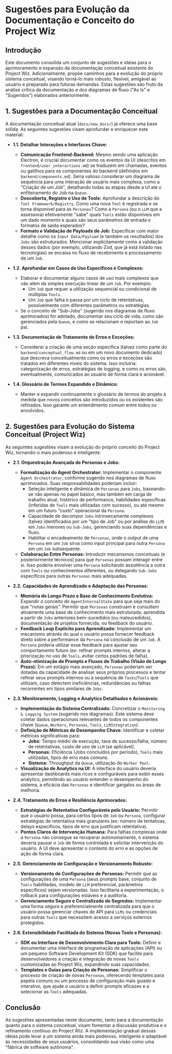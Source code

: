 # Sugestões para Evolução da Documentação e Conceito do Project Wiz

## Introdução

Este documento consolida um conjunto de sugestões e ideias para o aprimoramento e expansão da documentação conceitual existente do Project Wiz. Adicionalmente, propõe caminhos para a evolução do próprio sistema conceitual, visando torná-lo mais robusto, flexível, amigável ao usuário e preparado para futuras demandas. Estas sugestões são fruto da análise crítica da documentação e dos diagramas de fluxo ("As Is" e "Sugeridos") elaborados anteriormente.

## 1. Sugestões para a Documentação Conceitual

A documentação conceitual atual (`docs/new_docs/`) já oferece uma base sólida. As seguintes sugestões visam aprofundar e enriquecer este material:

*   **1.1. Detalhar Interações e Interfaces Chave:**
    *   **Comunicação Frontend-Backend:** Mesmo sendo uma aplicação Electron, é crucial documentar como os eventos da UI (descritos em `frontend/user_interactions.md`) se traduzem em chamadas, eventos ou gatilhos para os componentes do backend (definidos em `backend/components.md`). Seria valioso considerar um diagrama de sequência para uma interação de usuário mais complexa, como a "Criação de um Job", detalhando todas as etapas desde a UI até o enfileiramento do Job na `Queue`.
    *   **Descoberta, Registro e Uso de Tools:** Aprofundar a descrição do `Tool Framework/Registry`. Como uma nova `Tool` é registrada e se torna disponível para as `Personas`? Como a `Persona` (ou o `LLM` que a assessora) efetivamente "sabe" quais `Tools` estão disponíveis em um dado momento e quais são seus parâmetros de entrada e formatos de saída esperados?
    *   **Formato e Validação de Payloads de Job:** Especificar com maior detalhe como os `Input Data/Payload` (e também os resultados) dos `Jobs` são estruturados. Mencionar explicitamente como a validação desses dados (por exemplo, utilizando Zod, que já está listado nas tecnologias) se encaixa no fluxo de recebimento e processamento de um `Job`.

*   **1.2. Aprofundar em Casos de Uso Específicos e Complexos:**
    *   Elaborar e documentar alguns casos de uso mais complexos que vão além da simples execução linear de um `Job`. Por exemplo:
        *   Um `Job` que requer a utilização sequencial ou condicional de múltiplas `Tools`.
        *   Um `Job` que falha e passa por um ciclo de retentativas, possivelmente com diferentes parâmetros ou estratégias.
    *   Se o conceito de "Sub-Jobs" (sugerido nos diagramas de fluxo aprimorados) for adotado, documentar seu ciclo de vida, como são gerenciados pela `Queue`, e como se relacionam e reportam ao `Job` pai.

*   **1.3. Documentação de Tratamento de Erros e Exceções:**
    *   Considerar a criação de uma seção específica (talvez como parte do `backend/conceptual_flow.md` ou em um novo documento dedicado) que descreva conceitualmente como os erros e exceções são tratados em diferentes níveis do sistema. Isso incluiria: categorização de erros, estratégias de logging, e como os erros são, eventualmente, comunicados ao usuário de forma clara e acionável.

*   **1.4. Glossário de Termos Expandido e Dinâmico:**
    *   Manter e expandir continuamente o glossário de termos do projeto à medida que novos conceitos são introduzidos ou os existentes são refinados. Isso garante um entendimento comum entre todos os envolvidos.

## 2. Sugestões para Evolução do Sistema Conceitual (Project Wiz)

As seguintes sugestões visam a evolução do próprio conceito do Project Wiz, tornando-o mais poderoso e inteligente:

*   **2.1. Orquestração Avançada de Personas e Jobs:**
    *   **Formalização do Agent Orchestrator:** Implementar o componente `Agent Orchestrator`, conforme sugerido nos diagramas de fluxo aprimorados. Suas responsabilidades poderiam incluir:
        *   Seleção inteligente e dinâmica de `Personas` para `Jobs`, baseando-se não apenas no papel básico, mas também em carga de trabalho atual, histórico de performance, habilidades específicas (inferidas de `Tools` mais utilizadas com sucesso), ou até mesmo em um futuro "custo" operacional da `Persona`.
        *   Capacidade de decompor `Jobs` intrinsecamente complexos (talvez identificados por um "tipo de Job" ou por análise do `LLM`) em `Jobs` menores ou `Sub-Jobs`, gerenciando suas dependências e fluxo.
        *   Habilitar o encadeamento de `Personas`, onde o output de uma `Persona` em um `Job` sirva como input principal para outra `Persona` em um `Job` subsequente.
    *   **Colaboração Entre Personas:** Introduzir mecanismos conceituais (e posteriormente técnicos) para que `Personas` possam interagir entre si. Isso poderia envolver uma `Persona` solicitando assistência a outra com `Tools` ou conhecimentos diferentes, ou delegando `Sub-Jobs` específicos para outras `Personas` mais adequadas.

*   **2.2. Capacidades de Aprendizado e Adaptação das Personas:**
    *   **Memória de Longo Prazo e Base de Conhecimento Evolutiva:** Expandir o conceito do `AgentInternalState` para que seja mais do que "notas gerais". Permitir que `Personas` construam e consultem ativamente uma base de conhecimento mais estruturada, aprendida a partir de `Jobs` anteriores bem-sucedidos (ou malsucedidos), documentação de projetos fornecida, ou feedback do usuário.
    *   **Feedback Loop Explícito para Aprendizado:** Implementar um mecanismo através do qual o usuário possa fornecer feedback direto sobre a performance da `Persona` na conclusão de um `Job`. A `Persona` poderia utilizar esse feedback para ajustar seu comportamento futuro (ex: refinar prompts internos, alterar a priorização no uso de `Tools`, evitar certos padrões de falha).
    *   **Auto-otimização de Prompts e Fluxos de Trabalho (Visão de Longo Prazo):** Em um estágio mais avançado, `Personas` poderiam ser dotadas da capacidade de analisar seus próprios processos e tentar refinar seus prompts internos ou a sequência de `Tasks`/`Tools` que utilizam, caso detectem ineficiências, redundâncias ou falhas recorrentes em tipos similares de `Jobs`.

*   **2.3. Monitoramento, Logging e Analytics Detalhados e Acionáveis:**
    *   **Implementação do Sistema Centralizado:** Concretizar o `Monitoring & Logging System` (sugerido nos diagramas). Este sistema deve coletar dados operacionais relevantes de todos os componentes chave (`Queue`, `Workers`, `Personas`, `Tools`, `LLMIntegration`).
    *   **Definição de Métricas de Desempenho Chave:** Identificar e coletar métricas significativas para:
        *   **Jobs:** Tempo médio de execução, taxa de sucesso/falha, número de retentativas, custo de uso de `LLM` (se aplicável).
        *   **Personas:** Eficiência (Jobs concluídos por período), `Tools` mais utilizadas, tipos de erro mais comuns.
        *   **Sistema:** Throughput da `Queue`, utilização do `Worker Pool`.
    *   **Visualização de Analytics na UI:** A interface do usuário deveria apresentar dashboards mais ricos e configuráveis para exibir esses analytics, permitindo ao usuário entender o desempenho do sistema, a eficácia das `Personas` e identificar gargalos ou áreas de melhoria.

*   **2.4. Tratamento de Erros e Resiliência Aprimorados:**
    *   **Estratégias de Retentativa Configuráveis pelo Usuário:** Permitir que o usuário possa, para certos tipos de `Job` ou `Persona`, configurar estratégias de retentativa mais granulares (ex: número de tentativas, delays específicos, tipos de erro que justificam retentativa).
    *   **Pontos Claros de Intervenção Humana:** Para falhas complexas onde a `Persona` não consegue se recuperar autonomamente, o sistema deveria pausar o `Job` de forma controlada e solicitar intervenção do usuário. A UI deve apresentar o contexto do erro e as opções de ação de forma clara.

*   **2.5. Gerenciamento de Configuração e Versionamento Robusto:**
    *   **Versionamento de Configurações de Personas:** Permitir que as configurações de uma `Persona` (seus prompts base, conjunto de `Tools` habilitadas, modelo de `LLM` preferencial, parâmetros específicos) sejam versionadas. Isso facilitaria a experimentação, o rollback para configurações estáveis e a auditoria.
    *   **Gerenciamento Seguro e Centralizado de Segredos:** Implementar uma forma segura e preferencialmente centralizada para que o usuário possa gerenciar chaves de API para `LLMs` ou credenciais para outras `Tools` que necessitem acesso a serviços externos protegidos.

*   **2.6. Extensibilidade Facilitada do Sistema (Novas Tools e Personas):**
    *   **SDK ou Interface de Desenvolvimento Clara para Tools:** Definir e documentar uma interface de programação de aplicações (API) ou um pequeno Software Development Kit (SDK) que facilite para desenvolvedores a criação e integração de novas `Tools` customizadas ao Project Wiz, expandindo suas capacidades.
    *   **Templates e Guias para Criação de Personas:** Simplificar o processo de criação de novas `Personas`, oferecendo templates para papéis comuns ou um processo de configuração mais guiado e interativo, que ajude o usuário a definir prompts eficazes e a selecionar as `Tools` adequadas.

## Conclusão

As sugestões apresentadas neste documento, tanto para a documentação quanto para o sistema conceitual, visam fomentar a discussão produtiva e o refinamento contínuo do Project Wiz. A implementação gradual dessas ideias pode levar a um sistema ainda mais poderoso, inteligente e adaptável às necessidades de seus usuários, consolidando sua visão como uma "fábrica de software autônoma".
